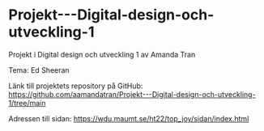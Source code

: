 # Projekt---Digital-design-och-utveckling-1

Projekt i Digital design och utveckling 1 av Amanda Tran

Tema: Ed Sheeran

Länk till projektets repository på GitHub: https://github.com/aamandatran/Projekt---Digital-design-och-utveckling-1/tree/main 

Adressen till sidan: https://wdu.maumt.se/ht22/top_joy/sidan/index.html 